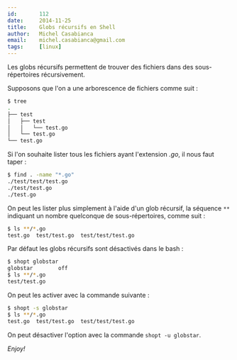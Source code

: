 ```yaml
---
id:       112
date:     2014-11-25
title:    Globs récursifs en Shell
author:   Michel Casabianca
email:    michel.casabianca@gmail.com
tags:     [linux]
---
```


Les globs récursifs permettent de trouver des fichiers dans des sous-répertoires récursivement.

<!--more-->

Supposons que l'on a une arborescence de fichiers comme suit :

```bash
$ tree
.
├── test
│   ├── test
│   │   └── test.go
│   └── test.go
└── test.go
```

Si l'on souhaite lister tous les fichiers ayant l'extension *.go*, il nous faut taper :

```bash
$ find . -name "*.go"
./test/test/test.go
./test/test.go
./test.go
```

On peut les lister plus simplement à l'aide d'un glob récursif, la séquence `**` indiquant un nombre quelconque de sous-répertoires, comme suit :

```bash
$ ls **/*.go
test.go  test/test.go  test/test/test.go
```

Par défaut les globs récursifs sont désactivés dans le bash :

```bash
$ shopt globstar
globstar        off
$ ls **/*.go
test/test.go
```

On peut les activer avec la commande suivante :

```bash
$ shopt -s globstar
$ ls **/*.go
test.go  test/test.go  test/test/test.go
```

On peut désactiver l'option avec la commande `shopt -u globstar`.

*Enjoy!*
